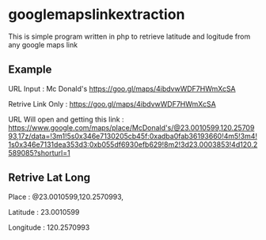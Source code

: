 # googlemapslinkextraction
This is simple program written in php to retrieve latitude and logitude from any google maps link

## Example
URL Input : Mc Donald's https://goo.gl/maps/4ibdvwWDF7HWmXcSA

Retrive Link Only : https://goo.gl/maps/4ibdvwWDF7HWmXcSA

URL Will open and getting this link : https://www.google.com/maps/place/McDonald's/@23.0010599,120.2570993,17z/data=!3m1!5s0x346e7130205cb45f:0xadba0fab36193660!4m5!3m4!1s0x346e7131dea353d3:0xb055df6930efb629!8m2!3d23.0003853!4d120.2589085?shorturl=1

## Retrive Lat Long
Place : @23.0010599,120.2570993,

Latitude : 23.0010599

Longitude : 120.2570993
